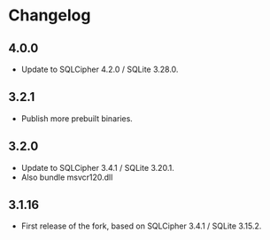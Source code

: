 # Changelog

## 4.0.0

 - Update to SQLCipher 4.2.0 / SQLite 3.28.0.

## 3.2.1

 - Publish more prebuilt binaries.

## 3.2.0

 - Update to SQLCipher 3.4.1 / SQLite 3.20.1.
 - Also bundle msvcr120.dll

## 3.1.16

 - First release of the fork, based on SQLCipher 3.4.1 / SQLite 3.15.2.
